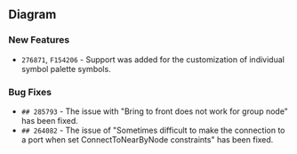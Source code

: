 ##  Diagram

###    New Features

- `276871`, `F154206` - Support was added for the customization of individual symbol palette symbols.

###    Bug Fixes

- `## 285793`  - The issue with "Bring to front does not work for group node" has been fixed.
- `## 264082` - The issue of "Sometimes difficult to make the connection to a port when set ConnectToNearByNode constraints" has been fixed.
